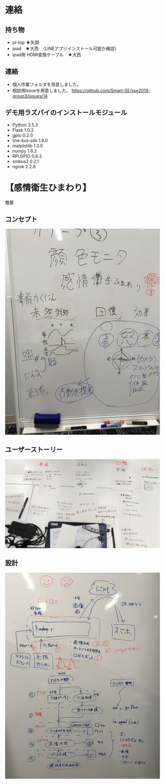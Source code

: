 ﻿連絡
====

## 持ち物
- pi-top ★矢頭
- ipad　★大西　（LINEアプリインストール可能か確認）
- ipad用 HDMI変換ケーブル　★大西


## 連絡
- 個人作業フォルダを用意しました。
- 相談用Issueを用意しました。
https://github.com/Smart-SE/sse2018-group3/issues/14

## デモ用ラズパイのインストールモジュール

- Python 3.5.3
- Flask 1.0.2
- gpio 0.2.0
- line-bot-sdk 1.8.0
- matplotlib 1.3.0
- numpy 1.8.2
- RPi.GPIO 0.6.3
- smbus2 0.2.1
- ngrok 2.2.8



【感情衛生ひまわり】
====

概要


## コンセプト

![concept](https://github.com/Smart-SE/sse2018-group3/blob/master/readme_img/concept.jpg)

## ユーザーストーリー

![userstory](https://github.com/Smart-SE/sse2018-group3/blob/master/readme_img/userstory.jpg)


## 設計

![design](https://github.com/Smart-SE/sse2018-group3/blob/master/readme_img/design.jpg)


